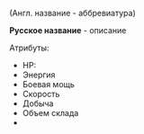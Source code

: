 (Англ. название - аббревиатура)

**Русское название** - описание

Атрибуты:
- HP:
- Энергия
- Боевая мощь
- Скорость
- Добыча
- Объем склада
- 